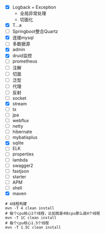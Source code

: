 - [x] Logback + Exception
    - 全局异常处理
    - 切面化
- [x] T...a
- [ ] Springboot整合Quartz
- [x] 连接mysql
- [ ] 多数据源
- [x] admin
- [x] druid监控
- [ ] prometheus
- [ ] 注解
- [ ] 切面
- [ ] 泛型
- [ ] 代理
- [ ] 反射
- [ ] socket
- [x] stream
- [ ] tx
- [ ] jpa
- [ ] webflux
- [ ] netty
- [ ] hibernate
- [ ] mybatisplus
- [x] sqlite
- [ ] ELK
- [ ] properties
- [ ] lambda
- [ ] swagger2
- [ ] fastjson
- [ ] starter
- [ ] APM
- [ ] shell
- [x] maven 
```shell
# 4线程构建
mvn -T 4 clean install
# 每个cpu核心1个线程，比如我是4核cpu那么就4个线程
mvn -T 1C clean install
# 每个cpu核心1.5个线程
mvn -T 1.5C clean install 
```



